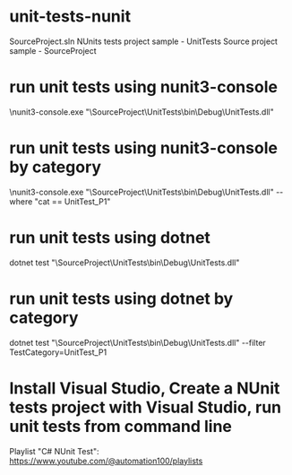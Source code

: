 # unit-tests-nunit
SourceProject.sln
NUnits tests project sample - UnitTests
Source project sample - SourceProject

# run unit tests using nunit3-console
<path>\nunit3-console.exe "<path>\SourceProject\UnitTests\bin\Debug\UnitTests.dll"

# run unit tests using nunit3-console by category
<path>\nunit3-console.exe "<path>\SourceProject\UnitTests\bin\Debug\UnitTests.dll" --where "cat == UnitTest_P1"

# run unit tests using dotnet
dotnet test "<path>\SourceProject\UnitTests\bin\Debug\UnitTests.dll"

# run unit tests using dotnet by category
dotnet test "<path>\SourceProject\UnitTests\bin\Debug\UnitTests.dll" --filter TestCategory=UnitTest_P1 

# Install Visual Studio, Create a NUnit tests project with Visual Studio, run unit tests from command line
Playlist "C# NUnit Test": https://www.youtube.com/@automation100/playlists